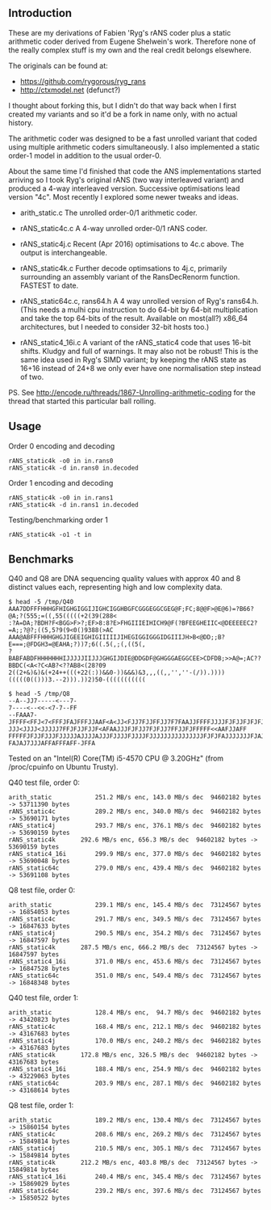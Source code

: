 Introduction
------------

These are my derivations of Fabien 'Ryg's rANS coder plus a
static arithmetic coder derived from Eugene Shelwein's work.
Therefore none of the really complex stuff is my own and the real
credit belongs elsewhere.

The originals can be found at:
-    https://github.com/rygorous/ryg_rans
-    http://ctxmodel.net (defunct?)

I thought about forking this, but I didn't do that way back when I
first created my variants and so it'd be a fork in name only, with no
actual history.

The arithmetic coder was designed to be a fast unrolled variant that
coded using multiple arithmetic coders simultaneously. I also
implemented a static order-1 model in addition to the usual order-0.

About the same time I'd finished that code the ANS implementations
started arriving so I took Ryg's original rANS (two way interleaved
variant) and produced a 4-way interleaved version.  Successive
optimisations lead version "4c".  Most recently I explored some newer
tweaks and ideas.

- arith_static.c
	The unrolled order-0/1 arithmetic coder.

- rANS_static4c.c
	A 4-way unrolled order-0/1 rANS coder.

- rANS_static4j.c
	Recent (Apr 2016) optimisations to 4c.c above.
	The output is interchangeable.

- rANS_static4k.c
	Further decode optimsations to 4j.c, primarily surrounding an
	assembly variant of the RansDecRenorm function.
	FASTEST to date.

- rANS_static64c.c, rans64.h
	A 4 way unrolled version of Ryg's rans64.h.
	(This needs a mulhi cpu instruction to do 64-bit by 64-bit
	multiplication and take the top 64-bits of the result.
	Available on most(all?) x86_64 architectures, but I needed to
	consider 32-bit hosts too.)

- rANS_static4_16i.c
	A variant of the rANS_static4 code that uses 16-bit shifts.
	Kludgy and full of warnings. It may also not be robust!
	This is the same idea used in Ryg's SIMD variant; by keeping
	the rANS state as 16+16 instead of 24+8 we only ever have one
	normalisation step instead of two.

PS.
See http://encode.ru/threads/1867-Unrolling-arithmetic-coding
for the thread that started this particular ball rolling.


Usage
-----

Order 0 encoding and decoding

    rANS_static4k -o0 in in.rans0
    rANS_static4k -d in.rans0 in.decoded

Order 1 encoding and decoding

    rANS_static4k -o0 in in.rans1
    rANS_static4k -d in.rans1 in.decoded

Testing/benchmarking order 1

    rANS_static4k -o1 -t in


Benchmarks
----------

Q40 and Q8 are DNA sequencing quality values with approx 40 and 8
distinct values each, representing high and low complexity data.

    $ head -5 /tmp/Q40
    AAA7DDFFFHHHGFHIGHGIGGIJIGHCIGGHBGFCGGGEGGCGEG@F;FC;8@@F>@E@6)=?B66?@A;?(555;=((,55(((((+2(39(288<
    :?A=DA;?BDH?F<BGG>F>?;EF>8:8?E>FHGIIIEIHICH9@F(?BFEEGHEIIC<@DEEEEEC2?=A;;?@?;((5,5?9(9<0()9388(>AC
    AAA@ABFFFHHHGHGJIGEEIGHIGIIIIIJIHEGIGGIGGGIDGIIIJH>B<@DD;;B?E===;@FDGH3=@EAHA;?))7;6((.5(,;(,((5(,
    ?BABFABDFHHHHHHHIJJJJJIIJJJGHGIJDIE@DDGDF@GHGGGAEGGCEE>CDFDB;>>A@=;AC??BBDC(<A<?C<AB?<??AB8<(28?09
    2((2+&)&)&(+24++(((+22(:))&&0-))&&&)&3,,,((,,'',''-(/)).))))(((((0(()))3.--2))).))2)50-(((((((((((
    
    $ head -5 /tmp/Q8
    --A--JJ7-----<---7-
    7----<--<<-<7-7--FF
    --FAAA7-JFFFF<FFJ<7<FFFJFAJFFFJJAAF<A<JJ<FJJ7FJJFFJJ7F7FAAJJFFFFJJJJFJFJJFJFJFJJJJFJFJJFFJF<JJFJJJJJ7FJJJJF<7<FJJJAJJJFAFJFFFJF<JFJJJJJJFAJJFJJJJJFFFFF
    JJJ<JJJJ<JJJJJ7FFJFJJFJJF<AFAAJJJFJFJJ7FJFJJ7FFJJFJFFFFF<<AAFJJAFF
    FFFFFJFJJFJJJFJJJJJAJJJJAJJJFJJJJFJJJJFJJJJJJJJJJJJJJJFJFJFAJJJJJJJFJAJJJJ<AJJJJJJFJJJJFFJFJFJJFFJFJJFFJFJJAJJJJFJJ7JJJJAJJJ7J-FAJAJ7JJJAFFAFFFAFF-JFFA


Tested on an "Intel(R) Core(TM) i5-4570 CPU @ 3.20GHz" (from
/proc/cpuinfo on Ubuntu Trusty).


Q40 test file, order 0:

    arith_static            251.2 MB/s enc, 143.0 MB/s dec  94602182 bytes -> 53711390 bytes
    rANS_static4c           289.2 MB/s enc, 340.0 MB/s dec  94602182 bytes -> 53690171 bytes
    rANS_static4j           293.7 MB/s enc, 376.1 MB/s dec  94602182 bytes -> 53690159 bytes
    rANS_static4k	    292.6 MB/s enc, 656.3 MB/s dec  94602182 bytes -> 53690159 bytes
    rANS_static4_16i        299.9 MB/s enc, 377.0 MB/s dec  94602182 bytes -> 53690048 bytes
    rANS_static64c          279.0 MB/s enc, 439.4 MB/s dec  94602182 bytes -> 53691108 bytes
   
Q8 test file, order 0:

    arith_static            239.1 MB/s enc, 145.4 MB/s dec  73124567 bytes -> 16854053 bytes
    rANS_static4c           291.7 MB/s enc, 349.5 MB/s dec  73124567 bytes -> 16847633 bytes
    rANS_static4j           290.5 MB/s enc, 354.2 MB/s dec  73124567 bytes -> 16847597 bytes
    rANS_static4k	    287.5 MB/s enc, 666.2 MB/s dec  73124567 bytes -> 16847597 bytes
    rANS_static4_16i        371.0 MB/s enc, 453.6 MB/s dec  73124567 bytes -> 16847528 bytes
    rANS_static64c          351.0 MB/s enc, 549.4 MB/s dec  73124567 bytes -> 16848348 bytes
    
Q40 test file, order 1:

    arith_static            128.4 MB/s enc,  94.7 MB/s dec  94602182 bytes -> 43420823 bytes
    rANS_static4c           168.4 MB/s enc, 212.1 MB/s dec  94602182 bytes -> 43167683 bytes
    rANS_static4j           170.0 MB/s enc, 240.2 MB/s dec  94602182 bytes -> 43167683 bytes
    rANS_static4k	    172.8 MB/s enc, 326.5 MB/s dec  94602182 bytes -> 43167683 bytes
    rANS_static4_16i        188.4 MB/s enc, 254.9 MB/s dec  94602182 bytes -> 43229063 bytes
    rANS_static64c          203.9 MB/s enc, 287.1 MB/s dec  94602182 bytes -> 43168614 bytes
    
Q8 test file, order 1:

    arith_static            189.2 MB/s enc, 130.4 MB/s dec  73124567 bytes -> 15860154 bytes
    rANS_static4c           208.6 MB/s enc, 269.2 MB/s dec  73124567 bytes -> 15849814 bytes
    rANS_static4j           210.5 MB/s enc, 305.1 MB/s dec  73124567 bytes -> 15849814 bytes
    rANS_static4k	    212.2 MB/s enc, 403.8 MB/s dec  73124567 bytes -> 15849814 bytes
    rANS_static4_16i        240.4 MB/s enc, 345.4 MB/s dec  73124567 bytes -> 15869029 bytes
    rANS_static64c          239.2 MB/s enc, 397.6 MB/s dec  73124567 bytes -> 15850522 bytes
